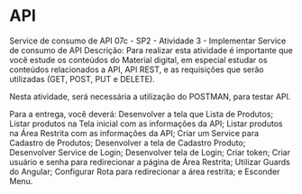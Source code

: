# API
 Service de consumo de API
 07c - SP2 - Atividade 3 - Implementar Service de consumo de API
Descrição:
Para realizar esta atividade é importante que você estude os conteúdos do Material digital, em especial estudar os conteúdos relacionados a API, API REST, e as requisições que serão utilizadas (GET, POST, PUT e DELETE).

Nesta atividade, será necessária a utilização do POSTMAN, para testar API.

Para a entrega, você deverá:
Desenvolver a tela que Lista de Produtos;
Listar produtos na Tela inicial com as informações da API;
Listar produtos na Área Restrita com as informações da API;
Criar um Service para Cadastro de Produtos;
Desenvolver a tela de Cadastro Produto;
Desenvolver Service de Login;
Desenvolver tela de Login;
Criar token;
Criar usuário e senha para redirecionar a página de Área Restrita;
Utilizar Guards do Angular;
Configurar Rota para redirecionar a área restrita; e
Esconder Menu.
